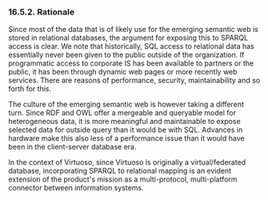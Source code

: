 <div>

<div>

<div>

<div>

### 16.5.2. Rationale

</div>

</div>

</div>

Since most of the data that is of likely use for the emerging semantic
web is stored in relational databases, the argument for exposing this to
SPARQL access is clear. We note that historically, SQL access to
relational data has essentially never been given to the public outside
of the organization. If programmatic access to corporate IS has been
available to partners or the public, it has been through dynamic web
pages or more recently web services. There are reasons of performance,
security, maintainability and so forth for this.

The culture of the emerging semantic web is however taking a different
turn. Since RDF and OWL offer a mergeable and queryable model for
heterogeneous data, it is more meaningful and maintainable to expose
selected data for outside query than it would be with SQL. Advances in
hardware make this also less of a performance issue than it would have
been in the client-server database era.

In the context of Virtuoso, since Virtuoso is originally a
virtual/federated database, incorporating SPARQL to relational mapping
is an evident extension of the product's mission as a multi-protocol,
multi-platform connector between information systems.

</div>
